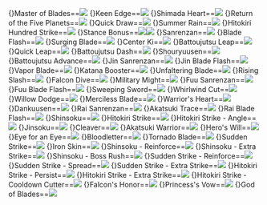 {}Master of Blades==<img src="upload/mxd/Hayato/Skill_Master_of_Blades.png"/>
{}Keen Edge==<img src="upload/mxd/Hayato/Skill_Keen_Edge.png"/>
{}Shimada Heart==<img src="upload/mxd/Hayato/Skill_Shimada_Heart.png"/>
{}Return of the Five Planets==<img src="upload/mxd/Hayato/Skill_Return_of_the_Five_Planets_(Hayato).png"/>
{}Quick Draw==<img src="upload/mxd/Hayato/Skill_Quick_Draw.png"/>
{}Summer Rain==<img src="upload/mxd/Hayato/Skill_Summer_Rain.png"/>
{}Hitokiri Hundred Strike==<img src="upload/mxd/Hayato/Skill_Hitokiri_Hundred_Strike.png"/>
{}Stance Bonus==<img src="upload/mxd/Hayato/Skill_Normal_Stance_Bonus.png"/><img src="upload/mxd/Hayato/Skill_Quick_Draw.png"/>
{}Sanrenzan==<img src="upload/mxd/Hayato/Skill_Sanrenzan.png"/>
{}Blade Flash==<img src="upload/mxd/Hayato/Skill_Blade_Flash.png"/>
{}Surging Blade==<img src="upload/mxd/Hayato/Skill_Surging_Blade.png"/>
{}Center Ki==<img src="upload/mxd/Hayato/Skill_Center_Ki.png"/>
{}Battoujutsu Leap==<img src="upload/mxd/Hayato/Skill_Battoujutsu_Leap.png"/>
{}Quick Leap==<img src="upload/mxd/Hayato/Skill_Quick_Leap.png"/>
{}Battoujutsu Dash==<img src="upload/mxd/Hayato/Skill_Battoujutsu_Dash.png"/>
{}Shouryuusen==<img src="upload/mxd/Hayato/Skill_Shouryuusen.png"/>
{}Battoujutsu Advance==<img src="upload/mxd/Hayato/Skill_Battoujutsu_Advance.png"/>
{}Jin Sanrenzan==<img src="upload/mxd/Hayato/Skill_Jin_Sanrenzan.png"/>
{}Jin Blade Flash==<img src="upload/mxd/Hayato/Skill_Jin_Blade_Flash.png"/>
{}Vapor Blade==<img src="upload/mxd/Hayato/Skill_Vapor_Blade.png"/>
{}Katana Booster==<img src="upload/mxd/Hayato/Skill_Katana_Booster.png"/>
{}Unfaltering Blade==<img src="upload/mxd/Hayato/Skill_Unfaltering_Blade.png"/>
{}Rising Slash==<img src="upload/mxd/Hayato/Skill_Rising_Slash_(Hayato).png"/>
{}Falcon Dive==<img src="upload/mxd/Hayato/Skill_Falcon_Dive.png"/>
{}Military Might==<img src="upload/mxd/Hayato/Skill_Military_Might.png"/>
{}Fuu Sanrenzan==<img src="upload/mxd/Hayato/Skill_Fuu_Sanrenzan.png"/>
{}Fuu Blade Flash==<img src="upload/mxd/Hayato/Skill_Fuu_Blade_Flash.png"/>
{}Sweeping Sword==<img src="upload/mxd/Hayato/Skill_Sweeping_Sword.png"/>
{}Whirlwind Cut==<img src="upload/mxd/Hayato/Skill_Whirlwind_Cut.png"/>
{}Willow Dodge==<img src="upload/mxd/Hayato/Skill_Willow_Dodge.png"/>
{}Merciless Blade==<img src="upload/mxd/Hayato/Skill_Merciless_Blade.png"/>
{}Warrior's Heart==<img src="upload/mxd/Hayato/Skill_Warrior's_Heart.png"/>
{}Dankuusen==<img src="upload/mxd/Hayato/Skill_Dankuusen.png"/>
{}Rai Sanrenzan==<img src="upload/mxd/Hayato/Skill_Rai_Sanrenzan.png"/>
{}Akatsuki Trace==<img src="upload/mxd/Hayato/Skill_Akatsuki_Trace.png"/>
{}Rai Blade Flash==<img src="upload/mxd/Hayato/Skill_Rai_Blade_Flash.png"/>
{}Shinsoku==<img src="upload/mxd/Hayato/Skill_Shinsoku.png"/>
{}Hitokiri Strike==<img src="upload/mxd/Hayato/Skill_Hitokiri_Strike.png"/>
{}Hitokiri Strike - Angle==<img src="upload/mxd/Hayato/Skill_Hitokiri_Strike_-_Angle.png"/>
{}Jinsoku==<img src="upload/mxd/Hayato/Skill_Jinsoku.png"/>
{}Cleaver==<img src="upload/mxd/Hayato/Skill_Cleaver.png"/>
{}Akatsuki Warrior==<img src="upload/mxd/Hayato/Skill_Akatsuki_Warrior.png"/>
{}Hero's Will==<img src="upload/mxd/Hayato/Skill_Hero's_Will_(Sengoku).png"/>
{}Eye for an Eye==<img src="upload/mxd/Hayato/Skill_Eye_for_an_Eye.png"/>
{}Bloodletter==<img src="upload/mxd/Hayato/Skill_Bloodletter.png"/>
{}Tornado Blade==<img src="upload/mxd/Hayato/Skill_Tornado_Blade.png"/>
{}Sudden Strike==<img src="upload/mxd/Hayato/Skill_Sudden_Strike_(Hayato).png"/>
{}Iron Skin==<img src="upload/mxd/Hayato/Skill_Iron_Skin.png"/>
{}Shinsoku - Reinforce==<img src="upload/mxd/Hayato/Skill_Shinsoku_-_Reinforce.png"/>
{}Shinsoku - Extra Strike==<img src="upload/mxd/Hayato/Skill_Shinsoku_-_Extra_Strike.png"/>
{}Shinsoku - Boss Rush==<img src="upload/mxd/Hayato/Skill_Shinsoku_-_Boss_Rush.png"/>
{}Sudden Strike - Reinforce==<img src="upload/mxd/Hayato/Skill_Sudden_Strike_-_Reinforce.png"/>
{}Sudden Strike - Spread==<img src="upload/mxd/Hayato/Skill_Sudden_Strike_-_Spread.png"/>
{}Sudden Strike - Extra Strike==<img src="upload/mxd/Hayato/Skill_Sudden_Strike_-_Extra_Strike.png"/>
{}Hitokiri Strike - Persist==<img src="upload/mxd/Hayato/Skill_Hitokiri_Strike_-_Persist.png"/>
{}Hitokiri Strike - Extra Strike==<img src="upload/mxd/Hayato/Skill_Hitokiri_Strike_-_Extra_Strike.png"/>
{}Hitokiri Strike - Cooldown Cutter==<img src="upload/mxd/Hayato/Skill_Hitokiri_Strike_-_Cooldown_Cutter.png"/>
{}Falcon's Honor==<img src="upload/mxd/Hayato/Skill_Falcon's_Honor.png"/>
{}Princess's Vow==<img src="upload/mxd/Hayato/Skill_Princess's_Vow.png"/>
{}God of Blades==<img src="upload/mxd/Hayato/Skill_God_of_Blades.png"/>